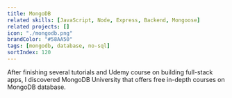 ```yaml
---
title: MongoDB
related skills: [JavaScript, Node, Express, Backend, Mongoose]
related projects: []
icon: "./mongodb.png"
brandColor: "#58AA50"
tags: [mongodb, database, no-sql]
sortIndex: 120
---
```


After finishing several tutorials and Udemy course on building full-stack apps, I discovered MongoDB University that offers free in-depth courses on MongoDB database.
